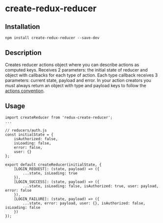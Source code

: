 # create-redux-reducer

## Installation
`npm install create-redux-reducer --save-dev`

## Description
Creates reducer actions object where you can describe actions as computed keys.
Receives 2 parameters: the initial state of reducer and object with callbacks for each type of action.
Each type callback receives 3 parameters: current state, payload and error. In your action creators you must
always return an object with type and payload keys to follow the [actions convention](https://github.com/acdlite/redux-actions).

## Usage
```
import createReducer from 'redux-create-reducer';
...

// reducers/auth.js
const initialState = {
    isAuthorized: false,
    isLoading: false,
    error: false,
    user: {}
};

export default createReducer(initialState, {
    [LOGIN_REQUEST]: (state, payload) => ({
        ...state, isLoading: true
    }),
    [LOGIN_SUCCESS]: (state, payload) => ({
        ...state, isLoading: false, isAuthorized: true, user: payload, error: false
    }),
    [LOGIN_FAILURE]: (state, payload) => ({
        ...state, error: payload, user: {}, isAuthorized: false, isLoading: false
    })
});
```
